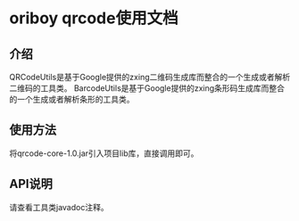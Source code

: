 # oriboy qrcode使用文档
## 介绍
QRCodeUtils是基于Google提供的zxing二维码生成库而整合的一个生成或者解析二维码的工具类。
BarcodeUtils是基于Google提供的zxing条形码生成库而整合的一个生成或者解析条形的工具类。
## 使用方法
将qrcode-core-1.0.jar引入项目lib库，直接调用即可。
## API说明
请查看工具类javadoc注释。
